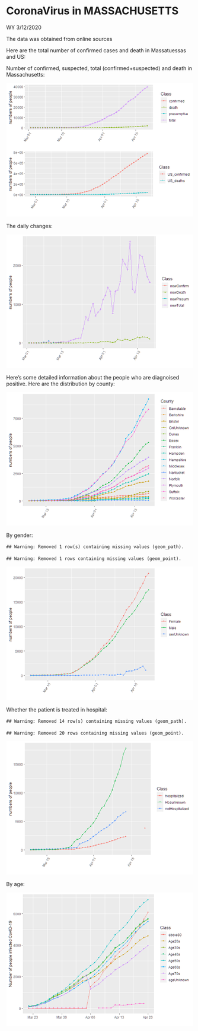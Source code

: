 CoronaVirus in MASSACHUSETTS
================
WY
3/12/2020

The data was obtained from online sources

Here are the total number of confirmed cases and death in Massatuessas
and US:

Number of confirmed, suspected, total (confirmed+suspected) and death in
Massachusetts:

![](Report_MA_files/figure-gfm/plotting-1.png)<!-- -->

The daily changes:

![](Report_MA_files/figure-gfm/plotting%20for%20daily%20changes-1.png)<!-- -->

Here’s some detailed information about the people who are diagnoised
positive. Here are the distribution by county:

![](Report_MA_files/figure-gfm/unnamed-chunk-1-1.png)<!-- -->

By gender:

    ## Warning: Removed 1 row(s) containing missing values (geom_path).

    ## Warning: Removed 1 rows containing missing values (geom_point).

![](Report_MA_files/figure-gfm/unnamed-chunk-2-1.png)<!-- -->

Whether the patient is treated in hospital:

    ## Warning: Removed 14 row(s) containing missing values (geom_path).

    ## Warning: Removed 20 rows containing missing values (geom_point).

![](Report_MA_files/figure-gfm/unnamed-chunk-3-1.png)<!-- -->

By age:

![](Report_MA_files/figure-gfm/age-1.png)<!-- -->
